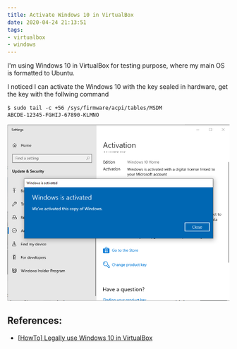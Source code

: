 ```yaml
---
title: Activate Windows 10 in VirtualBox
date: 2020-04-24 21:13:51
tags:
- virtualbox
- windows
---
```


I'm using Windows 10 in VirtualBox for testing purpose, where my main OS is formatted to Ubuntu.

I noticed I can activate the Windows 10 with the key sealed in hardware,
get the key with the follwing command

```
$ sudo tail -c +56 /sys/firmware/acpi/tables/MSDM
ABCDE-12345-FGHIJ-67890-KLMNO
```

![Windows 10 activated in VirtualBox](/images/posts/2020-04-24-Activate-Windows-10-in-VirtualBox/windows-10-activated.png)

## References:

- [[HowTo] Legally use Windows 10 in VirtualBox](https://forum.manjaro.org/t/howto-legally-use-windows-10-in-virtualbox/71996)
